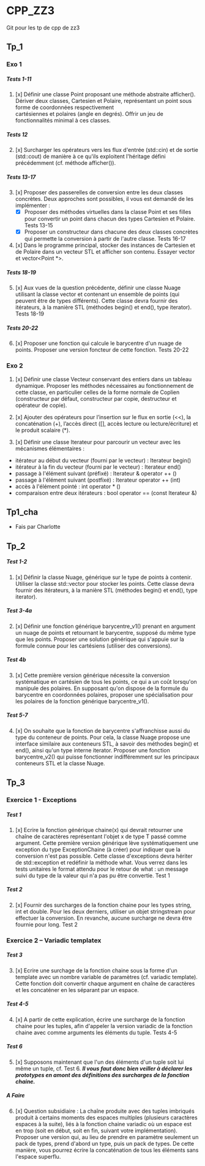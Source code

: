 # CPP_ZZ3
Git pour les tp de cpp de zz3

## Tp_1
### Exo 1
##### Tests 1-11
1. [x] Définir une classe Point proposant une méthode abstraite afficher(). Dériver deux classes,
Cartesien et Polaire, représentant un point sous forme de coordonnées respectivement  
cartésiennes et polaires (angle en degrés). Offrir un jeu de fonctionnalités minimal à ces classes.
##### Tests 12
2. [x] Surcharger les opérateurs vers les flux d'entrée (std::cin) et de sortie (std::cout) de manière à ce
qu'ils exploitent l'héritage défini précédemment (cf. méthode afficher()).
##### Tests 13-17
3. [x] Proposer des passerelles de conversion entre les deux classes concrètes. Deux approches sont
possibles, il vous est demandé de les implémenter :
   - [x] Proposer des méthodes virtuelles dans la classe Point et ses filles pour convertir un point
dans chacun des types Cartesien et Polaire. Tests 13-15
   - [x] Proposer un constructeur dans chacune des deux classes concrètes qui permette la
conversion à partir de l'autre classe. Tests 16-17

4. [x] Dans le programme principal, stocker des instances de Cartesien et de Polaire dans un vecteur STL et afficher son contenu. Essayer vector<Point> et vector<Point *>.
##### Tests 18-19

5. [x] Aux vues de la question précédente, définir une classe Nuage utilisant la classe vector et
contenant un ensemble de points (qui peuvent être de types différents). Cette classe devra
fournir des itérateurs, à la manière STL (méthodes begin() et end(), type iterator). Tests 18-19
##### Tests 20-22
6. [x] Proposer une fonction qui calcule le barycentre d'un nuage de points. Proposer une version
foncteur de cette fonction. Tests 20-22

### Exo 2
1.  [x] Définir une classe Vecteur conservant des entiers dans un tableau dynamique. Proposer les
méthodes nécessaires au fonctionnement de cette classe, en particulier celles de la forme
normale de Coplien (constructeur par défaut, constructeur par copie, destructeur et opérateur de
copie).

2. [x] Ajouter des opérateurs pour l’insertion sur le flux en sortie (<<), la concaténation (+), l’accès
direct ([], accès lecture ou lecture/écriture) et le produit scalaire (*).
3. [x] Définir une classe Iterateur pour parcourir un vecteur avec les mécanismes élémentaires :
- itérateur au début du vecteur (fourni par le vecteur) : Iterateur begin()
- itérateur à la fin du vecteur (fourni par le vecteur) : Iterateur end()
- passage à l'élément suivant (préfixé) : Iterateur & operator ++ ()
- passage à l'élément suivant (postfixé) : Iterateur operator ++ (int)
- accès à l'élément pointé : int operator * ()
- comparaison entre deux itérateurs : bool operator == (const Iterateur &)
## Tp1_cha
-   Fais par Charlotte
## Tp_2
##### Test 1-2
1. [x] Définir la classe Nuage, générique sur le type de points à contenir. Utiliser la classe std::vector
pour stocker les points. Cette classe devra fournir des itérateurs, à la manière STL (méthodes
begin() et end(), type iterator).

##### Test 3-4a
2. [x] Définir une fonction générique barycentre_v1() prenant en argument un nuage de points et
retournant le barycentre, supposé du même type que les points. Proposer une solution générique
qui s'appuie sur la formule connue pour les cartésiens (utiliser des conversions).

##### Test 4b
3. [x] Cette première version générique nécessite la conversion systématique en cartésien de tous les
points, ce qui a un coût lorsqu'on manipule des polaires. En supposant qu'on dispose de la
formule du barycentre en coordonnées polaires, proposer une spécialisation pour les polaires de
la fonction générique barycentre_v1().


##### Test 5-7
4. [x] On souhaite que la fonction de barycentre s'affranchisse aussi du type du conteneur de points.
Pour cela, la classe Nuage propose une interface similaire aux conteneurs STL, à savoir des
méthodes begin() et end(), ainsi qu'un type interne iterator. Proposer une fonction barycentre_v2()
qui puisse fonctionner indifféremment sur les principaux conteneurs STL et la classe Nuage.
## Tp_3
### Exercice 1 - Exceptions 
##### Test 1
1.  [x]  Ecrire la fonction générique chaine<T>(x) qui devrait retourner une chaîne de caractères
représentant l'objet x de type T passé comme argument.
Cette première version générique lève systématiquement une exception du type
ExceptionChaine (à créer) pour indiquer que la conversion n'est pas possible. Cette classe
d'exceptions devra hériter de std::exception et redéfinir la méthode what. Vous verrez dans les
tests unitaires le format attendu pour le retour de what : un message suivi du type de la valeur
qui n'a pas pu être convertie. Test 1
##### Test 2
2.  [x] Fournir des surcharges de la fonction chaine pour les types string, int et double. Pour les deux
derniers, utiliser un objet stringstream pour effectuer la conversion. En revanche, aucune
surcharge ne devra être fournie pour long. Test 2
### Exercice 2 – Variadic templatex
##### Test 3
3. [x] Ecrire une surchage de la fonction chaine sous la forme d'un template avec un nombre variable
de paramètres (cf. variadic template). Cette fonction doit convertir chaque argument en chaîne
de caractères et les concaténer en les séparant par un espace. 
##### Test 4-5
4. [x] A partir de cette explication, écrire une surcharge de la fonction chaine pour les tuples, afin
d'appeler la version variadic de la fonction chaine avec comme arguments les éléments du tuple.
Tests 4-5
##### Test 6
5. [x] Supposons maintenant que l'un des éléments d'un tuple soit lui même un tuple, cf. Test 6.
***Il vous faut donc bien veiller à
déclarer les prototypes en amont des définitions des surcharges de la fonction chaine.***
##### A Faire
6. [x] Question subsidiaire : La chaîne produite avec des tuples imbriqués produit à certains moments
des espaces multiples (plusieurs caractères espaces à la suite), liés à la fonction chaine variadic
où un espace est en trop (soit en début, soit en fin, suivant votre implémentation). Proposer une
version qui, au lieu de prendre en paramètre seulement un pack de types, prend d'abord un type,
puis un pack de types. De cette manière, vous pourrez écrire la concaténation de tous les
éléments sans l'espace superflu.

